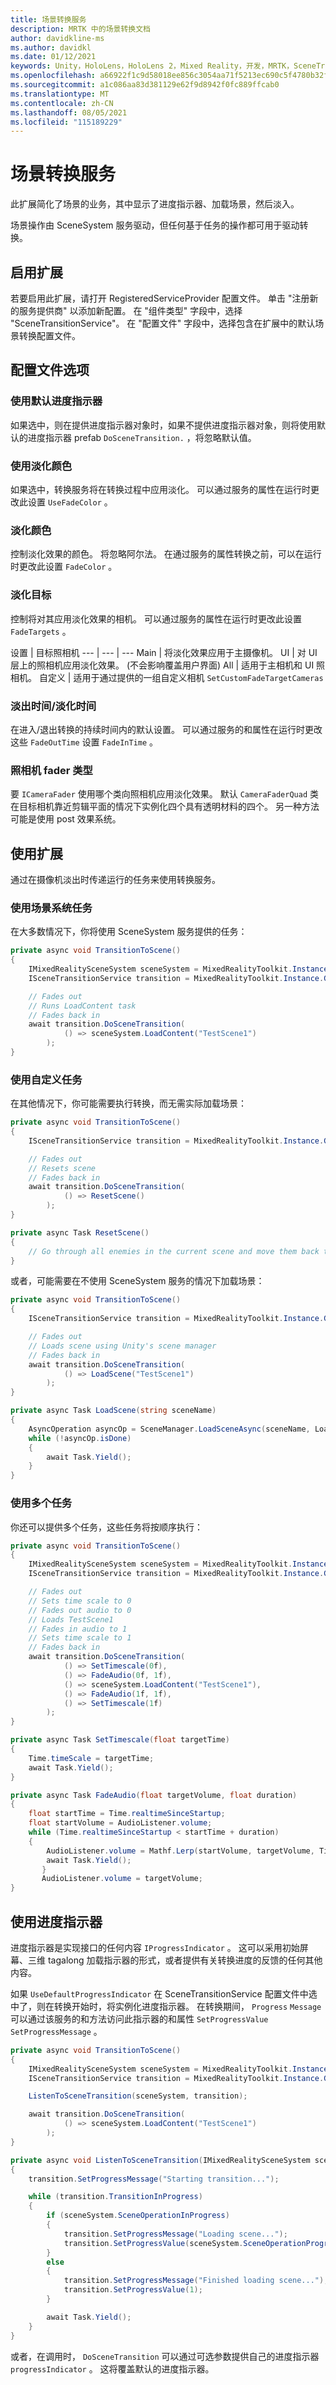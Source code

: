 ```yaml
---
title: 场景转换服务
description: MRTK 中的场景转换文档
author: davidkline-ms
ms.author: davidkl
ms.date: 01/12/2021
keywords: Unity，HoloLens，HoloLens 2，Mixed Reality，开发，MRTK，SceneTransition，
ms.openlocfilehash: a66922f1c9d58018ee856c3054aa71f5213ec690c5f4780b32fd735eb59f2ac7
ms.sourcegitcommit: a1c086aa83d381129e62f9d8942f0fc889ffcab0
ms.translationtype: MT
ms.contentlocale: zh-CN
ms.lasthandoff: 08/05/2021
ms.locfileid: "115189229"
---
```

# <a name="scene-transition-service"></a>场景转换服务

此扩展简化了场景的业务，其中显示了进度指示器、加载场景，然后淡入。

场景操作由 SceneSystem 服务驱动，但任何基于任务的操作都可用于驱动转换。

## <a name="enabling-the-extension"></a>启用扩展

若要启用此扩展，请打开 RegisteredServiceProvider 配置文件。 单击 "注册新的服务提供商" 以添加新配置。 在 "组件类型" 字段中，选择 "SceneTransitionService"。 在 "配置文件" 字段中，选择包含在扩展中的默认场景转换配置文件。

## <a name="profile-options"></a>配置文件选项

### <a name="use-default-progress-indicator"></a>使用默认进度指示器

如果选中，则在提供进度指示器对象时，如果不提供进度指示器对象，则将使用默认的进度指示器 prefab `DoSceneTransition.` ，将忽略默认值。

### <a name="use-fade-color"></a>使用淡化颜色

如果选中，转换服务将在转换过程中应用淡化。 可以通过服务的属性在运行时更改此设置 `UseFadeColor` 。

### <a name="fade-color"></a>淡化颜色

控制淡化效果的颜色。 将忽略阿尔法。 在通过服务的属性转换之前，可以在运行时更改此设置 `FadeColor` 。

### <a name="fade-targets"></a>淡化目标

控制将对其应用淡化效果的相机。 可以通过服务的属性在运行时更改此设置 `FadeTargets` 。

设置 | 目标照相机
--- | --- | ---
Main | 将淡化效果应用于主摄像机。
UI | 对 UI 层上的照相机应用淡化效果。  (不会影响覆盖用户界面) 
All | 适用于主相机和 UI 照相机。
自定义 | 适用于通过提供的一组自定义相机 `SetCustomFadeTargetCameras`

### <a name="fade-out-time--fade-in-time"></a>淡出时间/淡化时间

在进入/退出转换的持续时间内的默认设置。 可以通过服务的和属性在运行时更改这些 `FadeOutTime` 设置 `FadeInTime` 。

### <a name="camera-fader-type"></a>照相机 fader 类型

要 `ICameraFader` 使用哪个类向照相机应用淡化效果。 默认 `CameraFaderQuad` 类在目标相机靠近剪辑平面的情况下实例化四个具有透明材料的四个。 另一种方法可能是使用 post 效果系统。

## <a name="using-the-extension"></a>使用扩展

通过在摄像机淡出时传递运行的任务来使用转换服务。

### <a name="using-scene-system-tasks"></a>使用场景系统任务

在大多数情况下，你将使用 SceneSystem 服务提供的任务：

```c#
private async void TransitionToScene()
{
    IMixedRealitySceneSystem sceneSystem = MixedRealityToolkit.Instance.GetService<IMixedRealitySceneSystem>();
    ISceneTransitionService transition = MixedRealityToolkit.Instance.GetService<ISceneTransitionService>();

    // Fades out
    // Runs LoadContent task
    // Fades back in
    await transition.DoSceneTransition(
            () => sceneSystem.LoadContent("TestScene1")
        );
}
```

### <a name="using-custom-tasks"></a>使用自定义任务

在其他情况下，你可能需要执行转换，而无需实际加载场景：

```c#
private async void TransitionToScene()
{
    ISceneTransitionService transition = MixedRealityToolkit.Instance.GetService<ISceneTransitionService>();

    // Fades out
    // Resets scene
    // Fades back in
    await transition.DoSceneTransition(
            () => ResetScene()
        );
}

private async Task ResetScene()
{
    // Go through all enemies in the current scene and move them back to starting positions
}
```

或者，可能需要在不使用 SceneSystem 服务的情况下加载场景：

```c#
private async void TransitionToScene()
{
    ISceneTransitionService transition = MixedRealityToolkit.Instance.GetService<ISceneTransitionService>();

    // Fades out
    // Loads scene using Unity's scene manager
    // Fades back in
    await transition.DoSceneTransition(
            () => LoadScene("TestScene1")
        );
}

private async Task LoadScene(string sceneName)
{
    AsyncOperation asyncOp = SceneManager.LoadSceneAsync(sceneName, LoadSceneMode.Additive);
    while (!asyncOp.isDone)
    {
        await Task.Yield();
    }
}
```

### <a name="using-multiple-tasks"></a>使用多个任务

你还可以提供多个任务，这些任务将按顺序执行：

```c#
private async void TransitionToScene()
{
    IMixedRealitySceneSystem sceneSystem = MixedRealityToolkit.Instance.GetService<IMixedRealitySceneSystem>();
    ISceneTransitionService transition = MixedRealityToolkit.Instance.GetService<ISceneTransitionService>();

    // Fades out
    // Sets time scale to 0
    // Fades out audio to 0
    // Loads TestScene1
    // Fades in audio to 1
    // Sets time scale to 1
    // Fades back in
    await transition.DoSceneTransition(
            () => SetTimescale(0f),
            () => FadeAudio(0f, 1f),
            () => sceneSystem.LoadContent("TestScene1"),
            () => FadeAudio(1f, 1f),
            () => SetTimescale(1f)
        );
}

private async Task SetTimescale(float targetTime)
{
    Time.timeScale = targetTime;
    await Task.Yield();
}

private async Task FadeAudio(float targetVolume, float duration)
{
    float startTime = Time.realtimeSinceStartup;
    float startVolume = AudioListener.volume;
    while (Time.realtimeSinceStartup < startTime + duration)
    {
        AudioListener.volume = Mathf.Lerp(startVolume, targetVolume, Time.realtimeSinceStartup - startTime / duration);
        await Task.Yield();
       }
       AudioListener.volume = targetVolume;
}
```

## <a name="using-the-progress-indicator"></a>使用进度指示器

进度指示器是实现接口的任何内容 `IProgressIndicator` 。 这可以采用初始屏幕、三维 tagalong 加载指示器的形式，或者提供有关转换进度的反馈的任何其他内容。

如果 `UseDefaultProgressIndicator` 在 SceneTransitionService 配置文件中选中了，则在转换开始时，将实例化进度指示器。 在转换期间， `Progress` `Message` 可以通过该服务的和方法访问此指示器的和属性 `SetProgressValue` `SetProgressMessage` 。

```c#
private async void TransitionToScene()
{
    IMixedRealitySceneSystem sceneSystem = MixedRealityToolkit.Instance.GetService<IMixedRealitySceneSystem>();
    ISceneTransitionService transition = MixedRealityToolkit.Instance.GetService<ISceneTransitionService>();

    ListenToSceneTransition(sceneSystem, transition);

    await transition.DoSceneTransition(
            () => sceneSystem.LoadContent("TestScene1")
        );
}

private async void ListenToSceneTransition(IMixedRealitySceneSystem sceneSystem, ISceneTransitionService transition)
{
    transition.SetProgressMessage("Starting transition...");

    while (transition.TransitionInProgress)
    {
        if (sceneSystem.SceneOperationInProgress)
        {
            transition.SetProgressMessage("Loading scene...");
            transition.SetProgressValue(sceneSystem.SceneOperationProgress);
        }
        else
        {
            transition.SetProgressMessage("Finished loading scene...");
            transition.SetProgressValue(1);
        }

        await Task.Yield();
    }
}
```

或者，在调用时， `DoSceneTransition` 可以通过可选参数提供自己的进度指示器 `progressIndicator` 。 这将覆盖默认的进度指示器。
